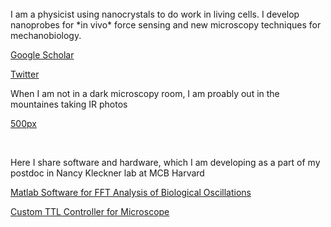 
<br>
I am a physicist using nanocrystals to do work in living cells. I develop nanoprobes for *in vivo* force sensing and new microscopy techniques for mechanobiology. 

[Google Scholar](https://scholar.google.com/citations?user=XXo51HQAAAAJ&hl=en&authuser=1)

[Twitter](https://twitter.com/maria_muxika)

When I am not in a dark microscopy room, I am proably out in the mountaines taking IR photos

[500px](https://500px.com/p/mmuxika?view=photos)

<br>

Here I share software and hardware, which I am developing as a part of my postdoc in Nancy Kleckner lab at MCB Harvard


 [Matlab Software for FFT Analysis of Biological Oscillations](https://github.com/mariavmukhina/FFT_Analysis_of_Biological_Oscillations)
 
 [Custom TTL Controller for Microscope](https://github.com/mariavmukhina/Custom_TTL_Controller_for_Microscope)

